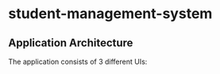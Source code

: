 # student-management-system

## Application Architecture

The application consists of 3 different UIs:

